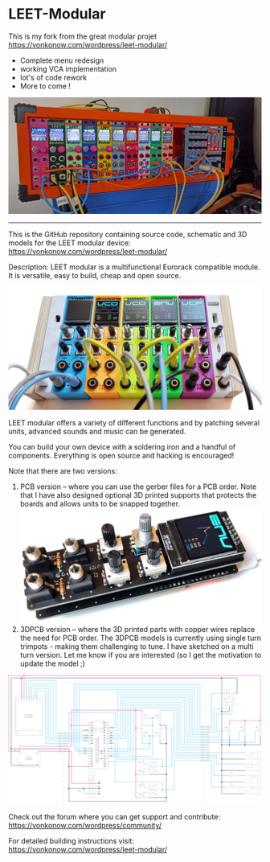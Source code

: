 # LEET-Modular

This is my fork from the great modular projet https://vonkonow.com/wordpress/leet-modular/

  - Complete menu redesign
  - working VCA implementation
  - lot's of code rework
  - More to come !

![image](modularsetup.jpg)

---
This is the GitHub repository containing source code, schematic and 3D models for the LEET modular device: https://vonkonow.com/wordpress/leet-modular/

Description: LEET modular is a multifunctional Eurorack compatible module. It is versatile, easy to build, cheap and open source.


![image](modular.jpg)

LEET modular offers a variety of different functions and by patching several units, advanced sounds and music can be generated.  

You can build your own device with a soldering iron and a handful of components. Everything is open source and hacking is encouraged!

Note that there are two versions:
1.	PCB version – where you can use the gerber files for a PCB order. Note that I have also designed optional 3D printed supports that protects the boards and allows units to be snapped together.
![image](pcb_version.jpg)
2.	3DPCB version – where the 3D printed parts with copper wires replace the need for PCB order. The 3DPCB models is currently using single turn trimpots - making them challenging to tune. I have sketched on a multi turn version. Let me know if you are interested (so I get the motivation to update the model ;)


![image](schematic.png)

Check out the forum where you can get support and contribute: https://vonkonow.com/wordpress/community/

For detailed building instructions visit: https://vonkonow.com/wordpress/leet-modular/
